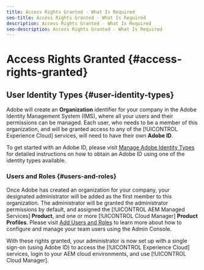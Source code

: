 ```yaml
---
title: Access Rights Granted - What Is Required
seo-title: Access Rights Granted - What Is Required
description: Access Rights Granted - What Is Required
seo-description: Access Rights Granted - What Is Required 
---
```


# Access Rights Granted {#access-rights-granted} 


## User Identity Types {#user-identity-types}

Adobe will create an **Organization** identifier for your company in the Adobe Identity Management System (IMS), where all your users and their permissions can be managed. Each user, who needs to be a member of this organization, and will be granted access to any of the [!UICONTROL Experience Cloud] services, will need to have their own **Adobe ID**. 

To get started with an Adobe ID, please visit [Manage Adobe Identity Types](https://helpx.adobe.com/enterprise/using/identity.html) for detailed instructions on how to obtain an Adobe ID using one of the identity types available.

### Users and Roles {#users-and-roles}

Once Adobe has created an organization for your company, your designated administrator will be added as the first member to this organization. The administrator will be granted the administrator permissions by default, and assigned the [!UICONTROL AEM Managed Services] **Product**, and one or more [!UICONTROL Cloud Manager] **Product Profiles**. Please visit [Add Users and Roles](setting-up-users-and-roles.md) to learn more about how to configure and manage your team users using the Admin Console.

With these rights granted, your administrator is now set up with a single sign-on (using Adobe ID) to access the [!UICONTROL Experience Cloud] services, login to your AEM cloud environments, and use [!UICONTROL Cloud Manager].
